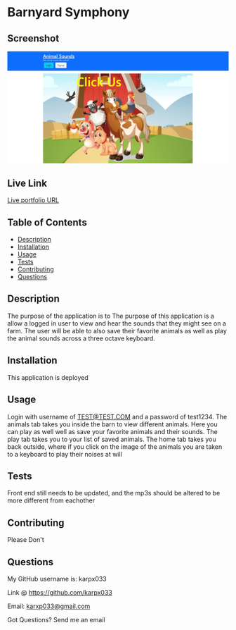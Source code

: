 # Barnyard Symphony

## Screenshot

![Screenshot of application](./BarnyardSymphonyHomepage.jpg)

## Live Link

[Live portfolio URL](https://fierce-beyond-80772.herokuapp.com/)

## Table of Contents

- [Description](#description)
- [Installation](#installation)
- [Usage](#usage)
- [Tests](#tests)
- [Contributing](#contributing)
- [Questions](#questions)

 ## Description

The purpose of the application is to The purpose of this application is a allow a logged in user to view and hear the sounds that they might see on a farm. The user will be able to also save their favorite animals as well as play the animal sounds across a three octave keyboard.
 
## Installation

This application is deployed

## Usage

Login with username of TEST@TEST.COM and a password of test1234. The animals tab takes you inside the barn to view different animals. Here you can play as well well as save your favorite animals and their sounds. The play tab takes you to your list of saved animals. The home tab takes you back outside, where if you click on the image of the animals you are taken to a keyboard to play their noises at will

## Tests

Front end still needs to be updated, and the mp3s should be altered to be more different from eachother

## Contributing

Please Don't 

## Questions

My GitHub username is: karpx033

Link @ https://github.com/karpx033

Email: karxp033@gmail.com

Got Questions? 
Send me an email

